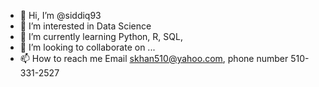 - 👋 Hi, I’m @siddiq93
- 👀 I’m interested in Data Science
- 🌱 I’m currently learning Python, R, SQL, 
- 💞️ I’m looking to collaborate on ...
- 📫 How to reach me Email skhan510@yahoo.com, phone number 510-331-2527

<!---
siddiq93/siddiq93 is a ✨ special ✨ repository because its `README.md` (this file) appears on your GitHub profile.
You can click the Preview link to take a look at your changes.
--->
